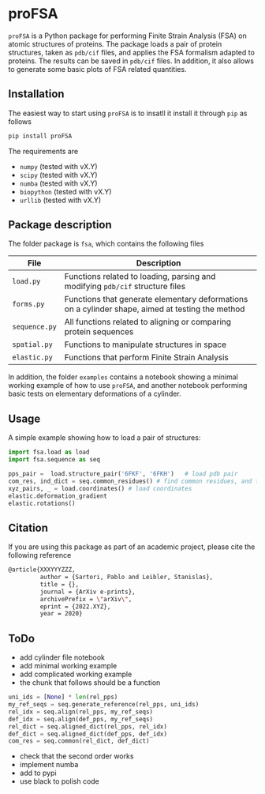 # proFSA
`proFSA` is a Python package for performing Finite Strain Analysis (FSA) on atomic structures of proteins. The package loads a pair of protein structures, taken as `pdb/cif` files, and applies the FSA formalism adapted to proteins. The results can be saved in `pdb/cif` files. In addition, it also allows to generate some basic plots of FSA related quantities.

## Installation

The easiest way to start using `proFSA` is to insatll it install it through `pip` as follows

```bash
pip install proFSA
```
 The requirements are

- `numpy` (tested with vX.Y)
- `scipy` (tested with vX.Y)
- `numba` (tested with vX.Y)
- `biopython` (tested with vX.Y)
- `urllib` (tested with vX.Y)


## Package description

The folder package is `fsa`, which contains the following files

| File                          | Description |
|-------------------------------|-------------|
| ```load.py```       | Functions related to loading, parsing and modifying `pdb/cif` structure files |
| ```forms.py```   | Functions that generate elementary deformations on a cylinder shape, aimed at testing the method |
| ```sequence.py```  | All functions related to aligning or comparing protein sequences |
| ```spatial.py```  | Functions to manipulate structures in space |
| ```elastic.py```    | Functions that perform Finite Strain Analysis |

In addition, the folder `examples` contains a notebook showing a minimal working example of how to use `proFSA`, and another notebook performing basic tests on elementary deformations of a cylinder.


## Usage
A simple example showing how to load a pair of structures:

```python
import fsa.load as load
import fsa.sequence as seq

pps_pair =  load.structure_pair('6FKF', '6FKH')   # load pdb pair
com_res, ind_dict = seq.common_residues() # find common residues, and translation dictionary
xyz_pairs, _ = load.coordinates() # load coordinates
elastic.deformation_gradient
elastic.rotations()
```


## Citation

If you are using this package as part of an academic project, please cite the following reference

```bash
@article{XXXYYYZZZ,
         author = {Sartori, Pablo and Leibler, Stanislas},
         title = {},
         journal = {ArXiv e-prints},
         archivePrefix = \"arXiv\",
         eprint = {2022.XYZ},
         year = 2020}
```

## ToDo

- add cylinder file notebook
- add minimal working example
- add complicated working example
- the chunk that follows should be a function
``` python
uni_ids = [None] * len(rel_pps)
my_ref_seqs = seq.generate_reference(rel_pps, uni_ids)
rel_idx = seq.align(rel_pps, my_ref_seqs)
def_idx = seq.align(def_pps, my_ref_seqs)
rel_dict = seq.aligned_dict(rel_pps, rel_idx)
def_dict = seq.aligned_dict(def_pps, def_idx)
com_res = seq.common(rel_dict, def_dict)
```
- check that the second order works
- implement numba
- add to pypi
- use black to polish code
